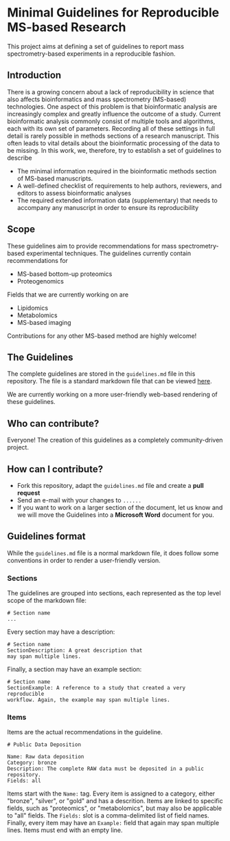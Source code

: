 # Minimal Guidelines for Reproducible MS-based Research

This project aims at defining a set of guidelines to report mass spectrometry-based experiments in a reproducible fashion.

## Introduction

There is a growing concern about a lack of reproducibility in science that also affects bioinformatics and mass spectrometry (MS-based) technologies. One aspect of this problem is that bioinformatic analysis are increasingly complex and greatly influence the outcome of a study. Current bioinformatic analysis commonly consist of multiple tools and algorithms, each with its own set of parameters. Recording all of these settings in full detail is rarely possible in methods sections of a research manuscript. This often leads to vital details about the bioinformatic processing of the data to be missing. In this work, we, therefore, try to establish a set of guidelines to describe 

  * The minimal information required in the bioinformatic methods section of MS-based  manuscripts.  
  * A well-defined checklist of requirements to help authors, reviewers, and editors to assess bioinformatic analyses 
  * The required extended information data (supplementary) that needs to accompany any manuscript in order to ensure its reproducibility

## Scope

These guidelines aim to provide recommendations for mass spectrometry-based experimental techniques. The guidelines currently contain recommendations for 

  * MS-based bottom-up proteomics
  * Proteogenomics

Fields that we are currently working on are

  * Lipidomics
  * Metabolomics
  * MS-based imaging

Contributions for any other MS-based method are highly welcome!

## The Guidelines

The complete guidelines are stored in the `guidelines.md` file in this repository. The file is a standard markdown file that can be viewed [here](./guidelines.md).

We are currently working on a more user-friendly web-based rendering of these guidelines.

## Who can contribute?

Everyone! The creation of this guidelines as a completely community-driven project.

## How can I contribute?

  * Fork this repository, adapt the `guidelines.md` file and create a **pull request**
  * Send an e-mail with your changes to `......`
  * If you want to work on a larger section of the document, let us know and we will move the Guidelines into a **Microsoft Word** document for you.

## Guidelines format

While the `guidelines.md` file is a normal markdown file, it does follow some conventions in order to render a user-friendly version.

### Sections

The guidelines are grouped into sections, each represented as the top level scope of the markdown file:

```
# Section name
...
```

Every section may have a description:
```
# Section name
SectionDescription: A great description that
may span multiple lines.
```

Finally, a section may have an example section:
```
# Section name
SectionExample: A reference to a study that created a very reproducible
workflow. Again, the example may span multiple lines.
```

### Items

Items are the actual recommendations in the guideline. 

```
# Public Data Deposition

Name: Raw data deposition
Category: bronze
Description: The complete RAW data must be deposited in a public repository.
Fields: all
```

Items start with the `Name:` tag. Every item is assigned to a category, either "bronze", "silver", or "gold" and has a descrition. Items are linked to specific fields, such as "proteomics", or "metabolomics", but may also be applicable to "all" fields. The `Fields:` slot is a comma-delimited list of field names. Finally, every item may have an `Example:` field that again may span multiple lines. Items must end with an empty line.





